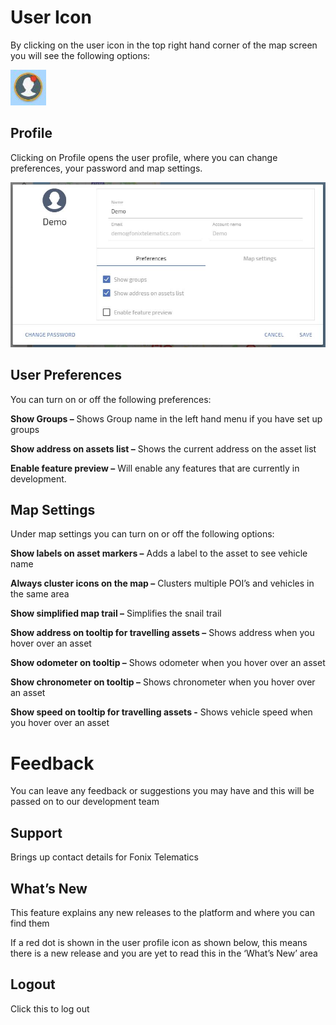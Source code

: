 # User Icon

By clicking on the user icon in the top right hand corner of the map screen you will see the following options:

![User Icon](img/user-icon.jpg)

## Profile

Clicking on Profile opens the user profile, where you can change preferences, your password and map settings.

![User Profile](img/Profile.JPG)

## User Preferences

You can turn on or off the following preferences:

**Show Groups –** Shows Group name in the left hand menu if you have set up groups

**Show address on assets list –** Shows the current address on the asset list

**Enable feature preview –** Will enable any features that are currently in development.

## Map Settings



Under map settings you can turn on or off the following options:

**Show labels on asset markers –** Adds a label to the asset to see vehicle name

**Always cluster icons on the map –** Clusters multiple POI’s and vehicles in the same area

**Show simplified map trail –** Simplifies the snail trail

**Show address on tooltip for travelling assets –** Shows address when you hover over an asset

**Show odometer on tooltip –** Shows odometer when you hover over an asset

**Show chronometer on tooltip –** Shows chronometer when you hover over an asset

**Show speed on tooltip for travelling assets -** Shows vehicle speed when you hover over an asset

# Feedback

You can leave any feedback or suggestions you may have and this will be passed on to our development team

## Support

Brings up contact details for Fonix Telematics

## What’s New


This feature explains any new releases to the platform and where you can find them

If a red dot is shown in the user profile icon as shown below, this means there is a new release and you are yet to read this in the ‘What’s New’ area

## Logout

Click this to log out
<!--stackedit_data:
eyJoaXN0b3J5IjpbOTY2OTA0MDU5LC0yMDYyNTg2Mjk3XX0=
-->